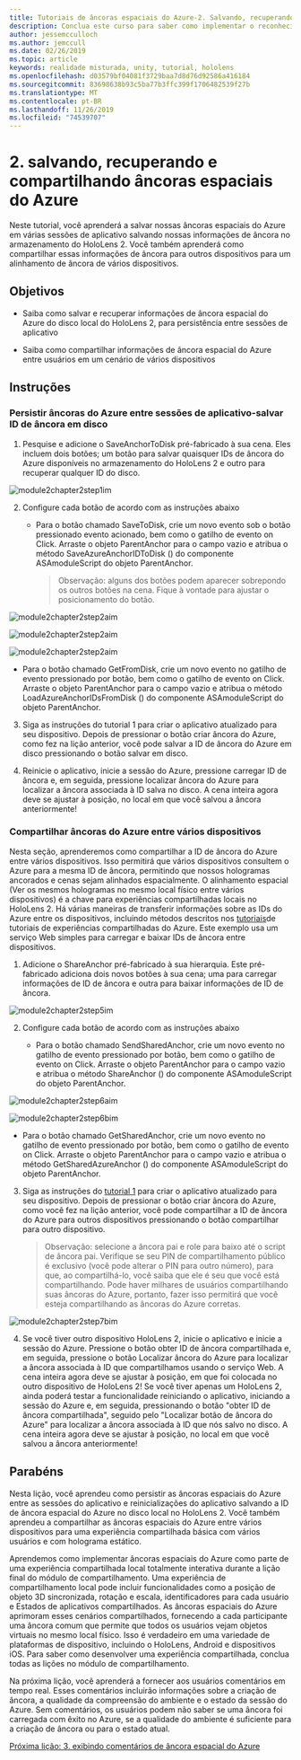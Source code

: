 ```yaml
---
title: Tutoriais de âncoras espaciais do Azure-2. Salvando, recuperando e compartilhando âncoras espaciais do Azure
description: Conclua este curso para saber como implementar o reconhecimento facial do Azure em um aplicativo de realidade misturada.
author: jessemcculloch
ms.author: jemccull
ms.date: 02/26/2019
ms.topic: article
keywords: realidade misturada, unity, tutorial, hololens
ms.openlocfilehash: d03579bf04081f3729baa7d8d76d92586a416184
ms.sourcegitcommit: 83698638b93c5ba77b3ffc399f1706482539f27b
ms.translationtype: MT
ms.contentlocale: pt-BR
ms.lasthandoff: 11/26/2019
ms.locfileid: "74539707"
---
```

# <a name="2-saving-retrieving-and-sharing-azure-spatial-anchors"></a>2. salvando, recuperando e compartilhando âncoras espaciais do Azure

Neste tutorial, você aprenderá a salvar nossas âncoras espaciais do Azure em várias sessões de aplicativo salvando nossas informações de âncora no armazenamento do HoloLens 2. Você também aprenderá como compartilhar essas informações de âncora para outros dispositivos para um alinhamento de âncora de vários dispositivos.

## <a name="objectives"></a>Objetivos

* Saiba como salvar e recuperar informações de âncora espacial do Azure do disco local do HoloLens 2, para persistência entre sessões de aplicativo

* Saiba como compartilhar informações de âncora espacial do Azure entre usuários em um cenário de vários dispositivos

## <a name="instructions"></a>Instruções

### <a name="persist-azure-anchors-between-app-sessions---save-anchor-id-to-disk"></a>Persistir âncoras do Azure entre sessões de aplicativo-salvar ID de âncora em disco

1. Pesquise e adicione o SaveAnchorToDisk pré-fabricado à sua cena. Eles incluem dois botões; um botão para salvar quaisquer IDs de âncora do Azure disponíveis no armazenamento do HoloLens 2 e outro para recuperar qualquer ID do disco.

![module2chapter2step1im](images/module2chapter2step1im.PNG)

2. Configure cada botão de acordo com as instruções abaixo

   - Para o botão chamado SaveToDisk, crie um novo evento sob o botão pressionado evento acionado, bem como o gatilho de evento on Click. Arraste o objeto ParentAnchor para o campo vazio e atribua o método SaveAzureAnchorIDToDisk () do componente ASAmoduleScript do objeto ParentAnchor.
   
     > Observação: alguns dos botões podem aparecer sobrepondo os outros botões na cena. Fique à vontade para ajustar o posicionamento do botão.

![module2chapter2step2aim](images/module2chapter2step2aim.PNG)

![module2chapter2step2aim](images/module2chapter2step2bim.PNG)

![module2chapter2step2aim](images/module2chapter2step2cim.PNG)


   - Para o botão chamado GetFromDisk, crie um novo evento no gatilho de evento pressionado por botão, bem como o gatilho de evento on Click. Arraste o objeto ParentAnchor para o campo vazio e atribua o método LoadAzureAnchorIDsFromDisk () do componente ASAmoduleScript do objeto ParentAnchor.

3. Siga as instruções do tutorial 1 para criar o aplicativo atualizado para seu dispositivo. Depois de pressionar o botão criar âncora do Azure, como fez na lição anterior, você pode salvar a ID de âncora do Azure em disco pressionando o botão salvar em disco.

4. Reinicie o aplicativo, inicie a sessão do Azure, pressione carregar ID de âncora e, em seguida, pressione localizar âncora do Azure para localizar a âncora associada à ID salva no disco. A cena inteira agora deve se ajustar à posição, no local em que você salvou a âncora anteriormente!

### <a name="share-azure-anchors-between-multiple-devices"></a>Compartilhar âncoras do Azure entre vários dispositivos

Nesta seção, aprenderemos como compartilhar a ID de âncora do Azure entre vários dispositivos. Isso permitirá que vários dispositivos consultem o Azure para a mesma ID de âncora, permitindo que nossos hologramas ancorados e cenas sejam alinhados espacialmente. O alinhamento espacial (Ver os mesmos hologramas no mesmo local físico entre vários dispositivos) é a chave para experiências compartilhadas locais no HoloLens 2. Há várias maneiras de transferir informações sobre as IDs do Azure entre os dispositivos, incluindo métodos descritos nos [tutoriais](mrlearning-sharing(photon)-ch1.md)de tutoriais de experiências compartilhadas do Azure. Este exemplo usa um serviço Web simples para carregar e baixar IDs de âncora entre dispositivos.

1. Adicione o ShareAnchor pré-fabricado à sua hierarquia. Este pré-fabricado adiciona dois novos botões à sua cena; uma para carregar informações de ID de âncora e outra para baixar informações de ID de âncora. 

![module2chapter2step5im](images/module2chapter2step5im.PNG)

2. Configure cada botão de acordo com as instruções abaixo

   - Para o botão chamado SendSharedAnchor, crie um novo evento no gatilho de evento pressionado por botão, bem como o gatilho de evento on Click. Arraste o objeto ParentAnchor para o campo vazio e atribua o método ShareAnchor () do componente ASAmoduleScript do objeto ParentAnchor.

![module2chapter2step6aim](images/module2chapter2step6aim.PNG)

![module2chapter2step6bim](images/module2chapter2step6bim.PNG)

   - Para o botão chamado GetSharedAnchor, crie um novo evento no gatilho de evento pressionado por botão, bem como o gatilho de evento on Click. Arraste o objeto ParentAnchor para o campo vazio e atribua o método GetSharedAzureAnchor () do componente ASAmoduleScript do objeto ParentAnchor.

3. Siga as instruções do [tutorial 1](mrlearning-base-ch1.md) para criar o aplicativo atualizado para seu dispositivo. Depois de pressionar o botão criar âncora do Azure, como você fez na lição anterior, você pode compartilhar a ID de âncora do Azure para outros dispositivos pressionando o botão compartilhar para outro dispositivo.

   > Observação: selecione a âncora pai e role para baixo até o script de âncora pai. Verifique se seu PIN de compartilhamento público é exclusivo (você pode alterar o PIN para outro número), para que, ao compartilhá-lo, você saiba que ele é seu que você está compartilhando. Pode haver milhares de usuários compartilhando suas âncoras do Azure, portanto, fazer isso permitirá que você esteja compartilhando as âncoras do Azure corretas.
   > 

![module2chapter2step7bim](images/module2chapter2step7bim.PNG)

4. Se você tiver outro dispositivo HoloLens 2, inicie o aplicativo e inicie a sessão do Azure. Pressione o botão obter ID de âncora compartilhada e, em seguida, pressione o botão Localizar âncora do Azure para localizar a âncora associada à ID que compartilhamos usando o serviço Web. A cena inteira agora deve se ajustar à posição, em que foi colocada no outro dispositivo de HoloLens 2! Se você tiver apenas um HoloLens 2, ainda poderá testar a funcionalidade reiniciando o aplicativo, iniciando a sessão do Azure e, em seguida, pressionando o botão "obter ID de âncora compartilhada", seguido pelo "Localizar botão de âncora do Azure" para localizar a âncora associada à ID que nós salvo no disco. A cena inteira agora deve se ajustar à posição, no local em que você salvou a âncora anteriormente!

## <a name="congratulations"></a>Parabéns
Nesta lição, você aprendeu como persistir as âncoras espaciais do Azure entre as sessões do aplicativo e reinicializações do aplicativo salvando a ID de âncora espacial do Azure no disco local no HoloLens 2. Você também aprendeu a compartilhar as âncoras espaciais do Azure entre vários dispositivos para uma experiência compartilhada básica com vários usuários e com holograma estático.

Aprendemos como implementar âncoras espaciais do Azure como parte de uma experiência compartilhada local totalmente interativa durante a lição final do módulo de compartilhamento. Uma experiência de compartilhamento local pode incluir funcionalidades como a posição de objeto 3D sincronizada, rotação e escala, identificadores para cada usuário e Estados de aplicativos compartilhados. As âncoras espaciais do Azure aprimoram esses cenários compartilhados, fornecendo a cada participante uma âncora comum que permite que todos os usuários vejam objetos virtuais no mesmo local físico. Isso é verdadeiro em uma variedade de plataformas de dispositivo, incluindo o HoloLens, Android e dispositivos iOS. Para saber como desenvolver uma experiência compartilhada, conclua todas as lições no módulo de compartilhamento.

Na próxima lição, você aprenderá a fornecer aos usuários comentários em tempo real. Esses comentários incluirão informações sobre a criação de âncora, a qualidade da compreensão do ambiente e o estado da sessão do Azure. Sem comentários, os usuários podem não saber se uma âncora foi carregada com êxito no Azure, se a qualidade do ambiente é suficiente para a criação de âncora ou para o estado atual.

[Próxima lição: 3. exibindo comentários de âncora espacial do Azure](mrlearning-asa-ch3.md)

